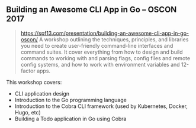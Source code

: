 ## Building an Awesome CLI App in Go – OSCON 2017

> <https://spf13.com/presentation/building-an-awesome-cli-app-in-go-oscon/>
> A workshop outlining the techniques, principles, and libraries you need to create user-friendly command-line interfaces and command suites.
> It cover everything from how to design and build commands to working with and parsing flags, config files and remote config systems, and how to work with environment variables and 12-factor apps.

This workshop covers:

- CLI application design
- Introduction to the Go programming language
- Introduction to the Cobra CLI framework (used by Kubernetes, Docker, Hugo, etc)
- Building a Todo application in Go using Cobra

